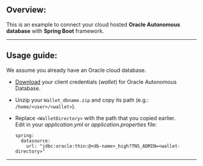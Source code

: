 ## Overview:

This is an example to connect your cloud hosted **Oracle Autonomous database** with **Spring Boot** framework.   

---
## Usage guide:

We assume you already have an Oracle cloud database.

- [Download](https://docs.oracle.com/en-us/iaas/Content/Database/Tasks/adbconnecting.htm#access) 
  your client credentials (_wallet_) for Oracle Autonomous Database.
    
- Unzip your `Wallet_dbname.zip` and copy its path (e.g.: `/home/<user>/<wallet>`).
      
- Replace `<WalletDirectory>` with the path that you copied earlier.  
  Edit in your _application.yml_ or _application.properties_ file:
    
      spring:
        datasource:
          url: "jdbc:oracle:thin:@<db-name>_high?TNS_ADMIN=<wallet-directory>"
---
